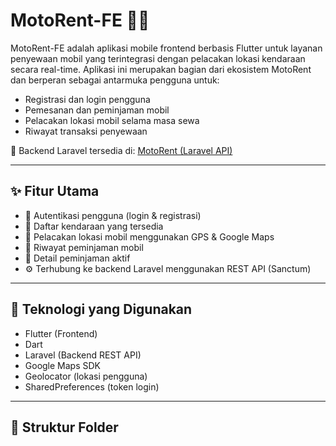 # MotoRent-FE 🚗📍

MotoRent-FE adalah aplikasi mobile frontend berbasis Flutter untuk layanan penyewaan mobil yang terintegrasi dengan pelacakan lokasi kendaraan secara real-time. Aplikasi ini merupakan bagian dari ekosistem MotoRent dan berperan sebagai antarmuka pengguna untuk:

- Registrasi dan login pengguna
- Pemesanan dan peminjaman mobil
- Pelacakan lokasi mobil selama masa sewa
- Riwayat transaksi penyewaan

🔗 Backend Laravel tersedia di: [MotoRent (Laravel API)](https://github.com/hanissiddiq/MotoRent)

---

## ✨ Fitur Utama

- 🔐 Autentikasi pengguna (login & registrasi)
- 🚗 Daftar kendaraan yang tersedia
- 📍 Pelacakan lokasi mobil menggunakan GPS & Google Maps
- 📝 Riwayat peminjaman mobil
- 🧾 Detail peminjaman aktif
- ⚙️ Terhubung ke backend Laravel menggunakan REST API (Sanctum)

---

## 🚀 Teknologi yang Digunakan

- Flutter (Frontend)
- Dart
- Laravel (Backend REST API)
- Google Maps SDK
- Geolocator (lokasi pengguna)
- SharedPreferences (token login)

---

## 📁 Struktur Folder

